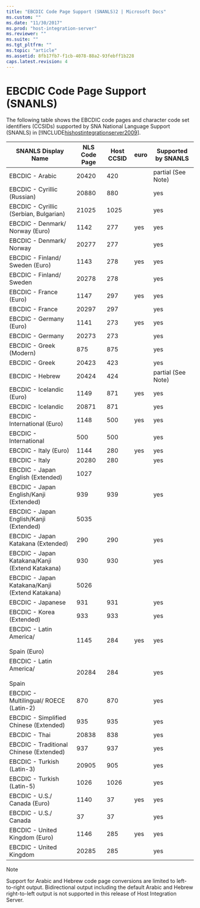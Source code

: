 ```yaml
---
title: "EBCDIC Code Page Support (SNANLS)2 | Microsoft Docs"
ms.custom: ""
ms.date: "11/30/2017"
ms.prod: "host-integration-server"
ms.reviewer: ""
ms.suite: ""
ms.tgt_pltfrm: ""
ms.topic: "article"
ms.assetid: 8fb17fb7-f1cb-4078-88a2-93febff1b228
caps.latest.revision: 4
---
```

# EBCDIC Code Page Support (SNANLS)
The following table shows the EBCDIC code pages and character code set identifiers (CCSIDs) supported by SNA National Language Support (SNANLS) in [!INCLUDE[hishostintegrationserver2009](../includes/hishostintegrationserver2009-md.md)].  
  
|SNANLS Display Name|NLS Code Page|Host CCSID|euro|Supported by SNANLS|  
|-------------------------|-------------------|----------------|----------|-------------------------|  
|EBCDIC - Arabic|20420|420||partial (See Note)|  
|EBCDIC - Cyrillic (Russian)|20880|880||yes|  
|EBCDIC - Cyrillic (Serbian, Bulgarian)|21025|1025||yes|  
|EBCDIC - Denmark/ Norway (Euro)|1142|277|yes|yes|  
|EBCDIC - Denmark/ Norway|20277|277||yes|  
|EBCDIC - Finland/ Sweden (Euro)|1143|278|yes|yes|  
|EBCDIC - Finland/ Sweden|20278|278||yes|  
|EBCDIC - France (Euro)|1147|297|yes|yes|  
|EBCDIC - France|20297|297||yes|  
|EBCDIC - Germany (Euro)|1141|273|yes|yes|  
|EBCDIC - Germany|20273|273||yes|  
|EBCDIC - Greek (Modern)|875|875||yes|  
|EBCDIC - Greek|20423|423||yes|  
|EBCDIC - Hebrew|20424|424||partial (See Note)|  
|EBCDIC - Icelandic (Euro)|1149|871|yes|yes|  
|EBCDIC - Icelandic|20871|871||yes|  
|EBCDIC - International (Euro)|1148|500|yes|yes|  
|EBCDIC - International|500|500||yes|  
|EBCDIC - Italy (Euro)|1144|280|yes|yes|  
|EBCDIC - Italy|20280|280||yes|  
|EBCDIC - Japan English (Extended)|1027||||  
|EBCDIC - Japan English/Kanji (Extended)|939|939||yes|  
|EBCDIC - Japan English/Kanji (Extended)|5035||||  
|EBCDIC - Japan Katakana (Extended)|290|290||yes|  
|EBCDIC - Japan Katakana/Kanji (Extend Katakana)|930|930||yes|  
|EBCDIC - Japan Katakana/Kanji (Extend Katakana)|5026||||  
|EBCDIC - Japanese|931|931||yes|  
|EBCDIC - Korea (Extended)|933|933||yes|  
|EBCDIC - Latin America/<br /><br /> Spain (Euro)|1145|284|yes|yes|  
|EBCDIC - Latin America/<br /><br /> Spain|20284|284||yes|  
|EBCDIC - Multilingual/ ROECE (Latin-2)|870|870||yes|  
|EBCDIC - Simplified Chinese (Extended)|935|935||yes|  
|EBCDIC - Thai|20838|838||yes|  
|EBCDIC - Traditional Chinese (Extended)|937|937||yes|  
|EBCDIC - Turkish (Latin-3)|20905|905||yes|  
|EBCDIC - Turkish (Latin-5)|1026|1026||yes|  
|EBCDIC - U.S./ Canada (Euro)|1140|37|yes|yes|  
|EBCDIC - U.S./ Canada|37|37||yes|  
|EBCDIC - United Kingdom (Euro)|1146|285|yes|yes|  
|EBCDIC - United Kingdom|20285|285||yes|  
  
> [!NOTE]
>  Support for Arabic and Hebrew code page conversions are limited to left-to-right output. Bidirectional output including the default Arabic and Hebrew right-to-left output is not supported in this release of Host Integration Server.